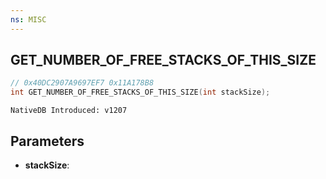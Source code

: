 ```yaml
---
ns: MISC
---
```

## GET_NUMBER_OF_FREE_STACKS_OF_THIS_SIZE

```c
// 0x40DC2907A9697EF7 0x11A178B8
int GET_NUMBER_OF_FREE_STACKS_OF_THIS_SIZE(int stackSize);
```

```
NativeDB Introduced: v1207
```

## Parameters
* **stackSize**:

